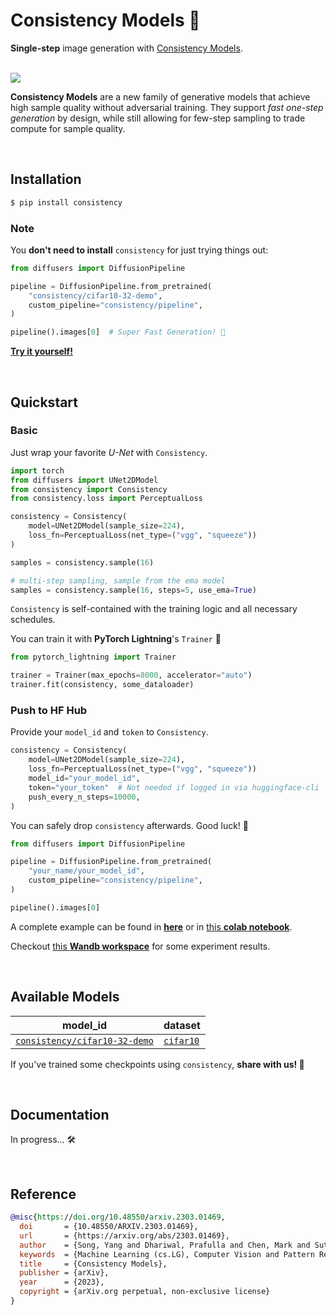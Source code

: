 # **Consistency Models** 🌃

**Single-step** image generation with [Consistency Models](https://arxiv.org/abs/2303.01469).

<br />

<img src="./assets/training.gif" />

<br />

**Consistency Models** are a new family of generative models that achieve high sample quality without adversarial training. They support _fast one-step generation_ by design, while still allowing for few-step sampling to trade compute for sample quality.

<br />

## Installation

```sh
$ pip install consistency
```

### Note

You **don't need to install** `consistency` for just trying things out:

```python
from diffusers import DiffusionPipeline

pipeline = DiffusionPipeline.from_pretrained(
    "consistency/cifar10-32-demo",
    custom_pipeline="consistency/pipeline",
)

pipeline().images[0]  # Super Fast Generation! 🤯
```

[**Try it yourself!**](https://colab.research.google.com/github/junhsss/consistency-models/blob/main/examples/sample.ipynb)

<br />

## Quickstart

### Basic

Just wrap your favorite _U-Net_ with `Consistency`.

```python
import torch
from diffusers import UNet2DModel
from consistency import Consistency
from consistency.loss import PerceptualLoss

consistency = Consistency(
    model=UNet2DModel(sample_size=224),
    loss_fn=PerceptualLoss(net_type=("vgg", "squeeze"))
)

samples = consistency.sample(16)

# multi-step sampling, sample from the ema model
samples = consistency.sample(16, steps=5, use_ema=True)
```

`Consistency` is self-contained with the training logic and all necessary schedules.

You can train it with **PyTorch Lightning**'s `Trainer` 🚀

```python
from pytorch_lightning import Trainer

trainer = Trainer(max_epochs=8000, accelerator="auto")
trainer.fit(consistency, some_dataloader)
```

### Push to HF Hub

Provide your `model_id` and `token` to `Consistency`.

```python
consistency = Consistency(
    model=UNet2DModel(sample_size=224),
    loss_fn=PerceptualLoss(net_type=("vgg", "squeeze"))
    model_id="your_model_id",
    token="your_token"  # Not needed if logged in via huggingface-cli
    push_every_n_steps=10000,
)
```

You can safely drop `consistency` afterwards. Good luck! 🤞

```python
from diffusers import DiffusionPipeline

pipeline = DiffusionPipeline.from_pretrained(
    "your_name/your_model_id",
    custom_pipeline="consistency/pipeline",
)

pipeline().images[0]
```

A complete example can be found in [**here**](https://github.com/junhsss/consistency-models/blob/main/examples/unconditional_image_generation) or in [this **colab notebook**](https://colab.research.google.com/github/junhsss/consistency-models/blob/main/examples/consistency_models.ipynb).

Checkout [this **Wandb workspace**](https://wandb.ai/junhsss/consistency?workspace=user-junhsss) for some experiment results.

<br />

## Available Models

| model_id                                                                                                                  | dataset                                                                                    |
| ------------------------------------------------------------------------------------------------------------------------- | ------------------------------------------------------------------------------------------ |
| <a href="https://huggingface.co/consistency/cifar10-32-demo" target="_blank"><code>consistency/cifar10-32-demo</code></a> | <a href="https://huggingface.co/datasets/cifar10" target="_blank"><code>cifar10</code></a> |

If you've trained some checkpoints using `consistency`, **share with us! 🤗**

<br />

## Documentation

In progress... 🛠

<br />

## Reference

```bibtex
@misc{https://doi.org/10.48550/arxiv.2303.01469,
  doi       = {10.48550/ARXIV.2303.01469},
  url       = {https://arxiv.org/abs/2303.01469},
  author    = {Song, Yang and Dhariwal, Prafulla and Chen, Mark and Sutskever, Ilya},
  keywords  = {Machine Learning (cs.LG), Computer Vision and Pattern Recognition (cs.CV), Machine Learning (stat.ML), FOS: Computer and information sciences, FOS: Computer and information sciences},
  title     = {Consistency Models},
  publisher = {arXiv},
  year      = {2023},
  copyright = {arXiv.org perpetual, non-exclusive license}
}
```
